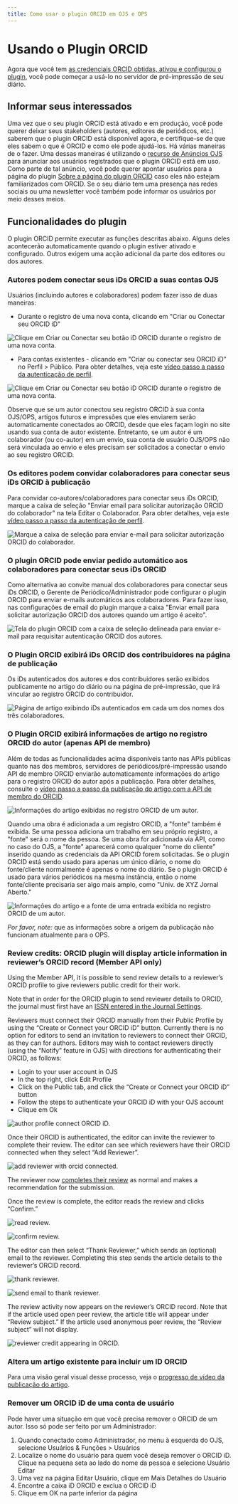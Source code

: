 ```yaml
---
title: Como usar o plugin ORCID em OJS e OPS
---
```


# Usando o Plugin ORCID

Agora que você tem [as credenciais ORCID obtidas, ativou e configurou o plugin](./installation-setup.md), você pode começar a usá-lo no servidor de pré-impressão de seu diário.

## Informar seus interessados

Uma vez que o seu plugin ORCID está ativado e em produção, você pode querer deixar seus stakeholders (autores, editores de periódicos, etc.) saberem que o plugin ORCID está disponível agora, e certifique-se de que eles sabem o que é ORCID e como ele pode ajudá-los. Há várias maneiras de o fazer. Uma dessas maneiras é utilizando o [recurso de Anúncios OJS](https://docs.pkp.sfu.ca/learning-ojs/en/settings-website#announcements) para anunciar aos usuários registrados que o plugin ORCID está em uso. Como parte de tal anúncio, você pode querer apontar usuários para a página do plugin [Sobre a página do plugin ORCID](./introduction.md) caso eles não estejam familiarizados com ORCID. Se o seu diário tem uma presença nas redes sociais ou uma newsletter você também pode informar os usuários por meio desses meios.

## Funcionalidades do plugin

O plugin ORCID permite executar as funções descritas abaixo. Alguns deles acontecerão automaticamente quando o plugin estiver ativado e configurado. Outros exigem uma acção adicional da parte dos editores ou dos autores.

### Autores podem conectar seus iDs ORCID a suas contas OJS

Usuários (incluindo autores e colaboradores) podem fazer isso de duas maneiras:

* Durante o registro de uma nova conta, clicando em "Criar ou Conectar seu ORCID iD"

![Clique em Criar ou Conectar seu botão iD ORCID durante o registro de uma nova conta.](./assets/Register_connect_ORCID.png)

* Para contas existentes - clicando em "Criar ou conectar seu ORCID iD" no Perfil > Público. Para obter detalhes, veja este [vídeo passo a passo da autenticação de perfil](https://vimeo.com/374415404).

![Clique em Criar ou Conectar seu botão iD ORCID durante o registro de uma nova conta.](./assets/Profile_connect_ORCID.png)

Observe que se um autor conectou seu registro ORCID à sua conta OJS/OPS, artigos futuros e impressões que eles enviarem serão automaticamente conectados ao ORCID, desde que eles façam login no site usando sua conta de autor existente. Entretanto, se um autor é um colaborador (ou co-autor) em um envio, sua conta de usuário OJS/OPS não será vinculada ao envio e eles precisam ser solicitados a conectar o envio ao seu registro ORCID.

### Os editores podem convidar colaboradores para conectar seus iDs ORCID à publicação

Para convidar co-autores/colaboradores para conectar seus iDs ORCID, marque a caixa de seleção "Enviar email para solicitar autorização ORCID do colaborador" na tela Editar o Colaborador. Para obter detalhes, veja este [vídeo passo a passo da autenticação de perfil](https://vimeo.com/374416189).

![Marque a caixa de seleção para enviar e-mail para solicitar autorização ORCID do colaborador.](./assets/Request_ORCID_contributor.png)

### O plugin ORCID pode enviar pedido automático aos colaboradores para conectar seus iDs ORCID

Como alternativa ao convite manual dos colaboradores para conectar seus iDs ORCID, o Gerente de Periódico/Administrador pode configurar o plugin ORCID para enviar e-mails automáticos aos colaboradores. Para fazer isso, nas configurações de email do plugin marque a caixa "Enviar email para solicitar autorização ORCID dos autores quando um artigo é aceito".

![Tela do plugin ORCID com a caixa de seleção delineada para enviar e-mail para requisitar autenticação ORCID dos autores.](./assets/orcid_plugin_auto_emails.png)

### O Plugin ORCID exibirá iDs ORCID dos contribuidores na página de publicação

Os iDs autenticados dos autores e dos contribuidores serão exibidos publicamente no artigo do diário ou na página de pré-impressão, que irá vincular ao registro ORCID do contribuidor.

![Página de artigo exibindo iDs autenticados em cada um dos nomes dos três colaboradores.](./assets/orcid-id-example.png)

### O Plugin ORCID exibirá informações de artigo no registro ORCID do autor (apenas API de membro)

Além de todas as funcionalidades acima disponíveis tanto nas APIs públicas quanto nas dos membros, servidores de periódicos/pré-impressão usando API de membro ORCID enviarão automaticamente informações do artigo para o registro ORCID do autor após a publicação. Para obter detalhes, consulte o [vídeo passo a passo da publicação do artigo com a API de membro do ORCID](https://vimeo.com/374417678).

![Informações do artigo exibidas no registro ORCID de um autor.](./assets/orcid_in_author_record.png)

Quando uma obra é adicionada a um registro ORCID, a "fonte" também é exibida. Se uma pessoa adiciona um trabalho em seu próprio registro, a "fonte" será o nome da pessoa. Se uma obra for adicionada via API, como no caso do OJS, a "fonte" aparecerá como qualquer "nome do cliente" inserido quando as credenciais da API ORCID forem solicitadas. Se o plugin ORCID está sendo usado para apenas um único diário, o nome do fonte/cliente normalmente é apenas o nome do diário. Se o plugin ORCID é usado para vários periódicos na mesma instância, então o nome fonte/cliente precisaria ser algo mais amplo, como "Univ. de XYZ Jornal Aberto."

![Informações do artigo e a fonte de uma entrada exibida no registro ORCID de um autor.](./assets/orcid-publication-source.png)

*Por favor, note:* que as informações sobre a origem da publicação não funcionam atualmente para o OPS.

### Review credits: ORCID plugin will display article information in reviewer’s ORCID record (Member API only)

Using the Member API, it is possible to send review details to a reviewer’s ORCID profile to give reviewers public credit for their work.

Note that in order for the ORCID plugin to send reviewer details to ORCID, the journal must first have an [ISSN entered in the Journal Settings](https://docs.pkp.sfu.ca/learning-ojs/en/journal-setup#masthead).

Reviewers must connect their ORCID manually from their Public Profile by using the “Create or Connect your ORCID iD” button. Currently there is no option for editors to send an invitation to reviewers to connect their ORCID, as they can for authors. Editors may wish to contact reviewers directly (using the “Notify” feature in OJS) with directions for authenticating their ORCID, as follows:

- Login to your user account in OJS
- In the top right, click Edit Profile
- Click on the Public tab, and click the “Create or Connect your ORCID iD” button
- Follow the steps to authenticate your ORCID iD with your OJS account
- Clique em Ok

![author profile connect ORCID iD.](./assets/orcid_profile_connect.png)

Once their ORCID is authenticated, the editor can invite the reviewer to complete their review. The editor can see which reviewers have their ORCID connected when they select “Add Reviewer”.

![add reviewer with orcid connected.](./assets/orcid_add_reviewer.png)

The reviewer now [completes their review](https://docs.pkp.sfu.ca/learning-ojs/en/reviewing) as normal and makes a recommendation for the submission.

Once the review is complete, the editor reads the review and clicks “Confirm.”

![read review.](./assets/orcid_read_review.png)

![confirm review.](./assets/orcid_confirm_review.png)

The editor can then select “Thank Reviewer,” which sends an (optional) email to the reviewer. Completing this step sends the article details to the reviewer’s ORCID record.

![thank reviewer.](./assets/orcid_thank_reviewer.png)

![send email to thank reviewer.](./assets/orcid_thank_reviewer_email.png)

The review activity now appears on the reviewer’s ORCID record. Note that if the article used open peer review, the article title will appear under “Review subject.” If the article used anonymous peer review, the “Review subject” will not display.

![reviewer credit appearing in ORCID.](./assets/orcid_reviewer_credit.png)



### Altera um artigo existente para incluir um ID ORCID

Para uma visão geral visual desse processo, veja o [progresso de vídeo da publicação do artigo](https://vimeo.com/374417678).

### Remover um ORCID iD de uma conta de usuário

Pode haver uma situação em que você precisa remover o ORCID de um autor. Isso só pode ser feito por um Administrador:

1. Quando conectado como Administrador, no menu à esquerda do OJS, selecione Usuários & Funções > Usuários
2. Localize o nome do usuário para quem você deseja remover o ORCID iD. Clique na pequena seta ao lado do nome da pessoa e selecione Usuário Editar
3. Uma vez na página Editar Usuário, clique em Mais Detalhes do Usuário
4. Encontre a caixa iD ORCID e exclua o ORCID iD
5. Clique em OK na parte inferior da página

